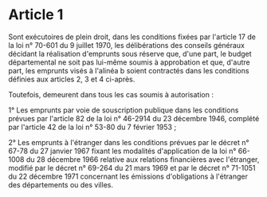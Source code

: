 # Article 1

Sont exécutoires de plein droit, dans les conditions fixées par l'article 17 de la loi n° 70-601 du 9 juillet 1970, les délibérations des conseils généraux décidant la réalisation d'emprunts sous réserve que, d'une part, le budget départemental ne soit pas lui-même soumis à approbation et que, d'autre part, les emprunts visés à l'alinéa b soient contractés dans les conditions définies aux articles 2, 3 et 4 ci-après.

Toutefois, demeurent dans tous les cas soumis à autorisation :

1° Les emprunts par voie de souscription publique dans les conditions prévues par l'article 82 de la loi n° 46-2914 du 23 décembre 1946, complété par l'article 42 de la loi n° 53-80 du 7 février 1953 ;

2° Les emprunts à l'étranger dans les conditions prévues par le décret n° 67-78 du 27 janvier 1967 fixant les modalités d'application de la loi n° 66-1008 du 28 décembre 1966 relative aux relations financières avec l'étranger, modifié par le décret n° 69-264 du 21 mars 1969 et par le décret n° 71-1051 du 22 décembre 1971 concernant les émissions d'obligations à l'étranger des départements ou des villes.
